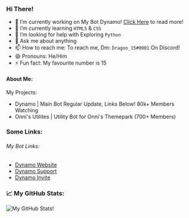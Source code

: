 ### Hi There! 

- 🔭 I’m currently working on My Bot Dynamo! [Click Here](https://www.dynamobot.xyz/about) to read more!
- 🌱 I’m currently learning `HTML5` & `CSS`
- 🤔 I’m looking for help with Exploring `Python`
- 💬 Ask me about anything
- 📫 How to reach me: To reach me, Dm: `Dragon_15#0001` On Discord!
- 😄 Pronouns: He/Him
- ⚡ Fun fact: My favourite number is 15

#### About Me:
My Projects:
- Dynamo | Main Bot Regular Update, Links Below! 80k+ Members Watching 
- Onni's Utilites | Utility Bot for Onni's Themepark (700+ Members)
  
### Some Links:
###### My Bot Links:
- [Dynamo Website](https://www.dynamobot.xyz)
- [Dynamo Support](https://discord.com/invite/QhdZ5a3)
- [Dynamo Invite](https://discord.com/oauth2/authorize?client_id=729640177311416421&scope=bot&permissions=8)

### 📈 My GitHub Stats:
![My GitHub Stats!](https://github-readme-stats.vercel.app/api?username=DragonDev15&show_icons=true&theme=radical)
